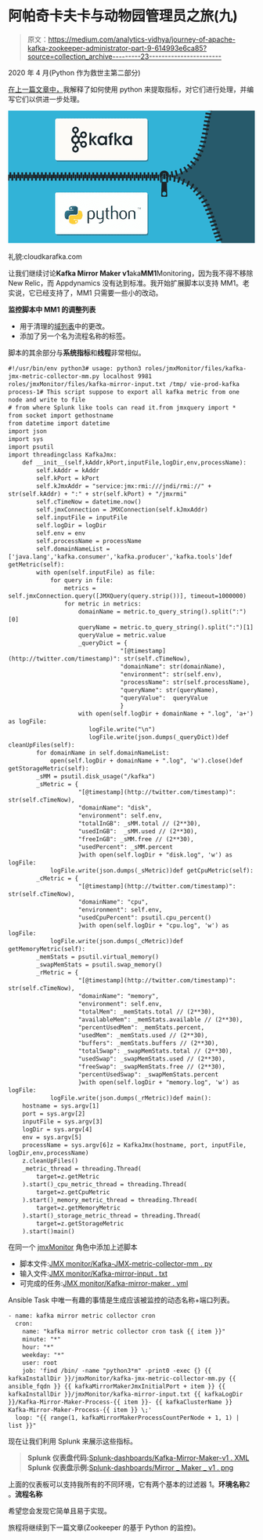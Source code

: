 # 阿帕奇卡夫卡与动物园管理员之旅(九)

> 原文：<https://medium.com/analytics-vidhya/journey-of-apache-kafka-zookeeper-administrator-part-9-614993e6ca85?source=collection_archive---------23----------------------->

2020 年 4 月(Python 作为救世主第二部分)

[在上一篇文章中，](/@116davinder/journey-of-apache-kafka-zookeeper-administrator-part-8-acdc030302ba)我解释了如何使用 python 来提取指标，对它们进行处理，并编写它们以供进一步处理。

![](img/da4c799b033121cce1fc55502c547ed6.png)

礼貌:cloudkarafka.com

让我们继续讨论**Kafka Mirror Maker v1**aka**MM1**Monitoring，因为我不得不移除 New Relic，而 Appdynamics 没有达到标准。我开始扩展脚本以支持 MM1。老实说，它已经支持了，MM1 只需要一些小的改动。

**监控脚本中 MM1 的调整列表**

*   用于清理的[域列表](https://github.com/116davinder/kafka-cluster-ansible/blob/master/roles/jmxMonitor/files/kafka-jmx-metric-collector-mm.py#L27)中的更改。
*   添加了另一个名为流程名称的标签。

脚本的其余部分与**系统指标**和**线程**非常相似。

```
#!/usr/bin/env python3# usage: python3 roles/jmxMonitor/files/kafka-jmx-metric-collector-mm.py localhost 9981 roles/jmxMonitor/files/kafka-mirror-input.txt /tmp/ vie-prod-kafka process-1# This script suppose to export all kafka metric from one node and write to file
# from where Splunk like tools can read it.from jmxquery import *
from socket import gethostname
from datetime import datetime
import json
import sys
import psutil
import threadingclass KafkaJmx:
    def __init__(self,kAddr,kPort,inputFile,logDir,env,processName):
        self.kAddr = kAddr
        self.kPort = kPort
        self.kJmxAddr = "service:jmx:rmi:///jndi/rmi://" + str(self.kAddr) + ":" + str(self.kPort) + "/jmxrmi"
        self.cTimeNow = datetime.now()
        self.jmxConnection = JMXConnection(self.kJmxAddr)
        self.inputFile = inputFile
        self.logDir = logDir
        self.env = env
        self.processName = processName
        self.domainNameList = ['java.lang','kafka.consumer','kafka.producer','kafka.tools']def getMetric(self):
        with open(self.inputFile) as file:
            for query in file:
                metrics = self.jmxConnection.query([JMXQuery(query.strip())], timeout=1000000)
                for metric in metrics:
                    domainName = metric.to_query_string().split(":")[0]
                    queryName = metric.to_query_string().split(":")[1]
                    queryValue = metric.value
                    _queryDict = {
                                "[@timestamp](http://twitter.com/timestamp)": str(self.cTimeNow),
                                "domainName": str(domainName),
                                "environment": str(self.env),
                                "processName": str(self.processName),
                                "queryName": str(queryName),
                                "queryValue":  queryValue
                                }
                    with open(self.logDir + domainName + ".log", 'a+') as logFile:
                       logFile.write("\n")
                       logFile.write(json.dumps(_queryDict))def cleanUpFiles(self):
        for domainName in self.domainNameList:
            open(self.logDir + domainName + ".log", 'w').close()def getStorageMetric(self):
        _sMM = psutil.disk_usage("/kafka")
        _sMetric = {
                    "[@timestamp](http://twitter.com/timestamp)": str(self.cTimeNow),
                    "domainName": "disk",
                    "environment": self.env,
                    "totalInGB": _sMM.total // (2**30),
                    "usedInGB":  _sMM.used // (2**30),
                    "freeInGB": _sMM.free // (2**30),
                    "usedPercent": _sMM.percent
                    }with open(self.logDir + "disk.log", 'w') as logFile:
            logFile.write(json.dumps(_sMetric))def getCpuMetric(self):
        _cMetric = {
                    "[@timestamp](http://twitter.com/timestamp)": str(self.cTimeNow),
                    "domainName": "cpu",
                    "environment": self.env,
                    "usedCpuPercent": psutil.cpu_percent()
                    }with open(self.logDir + "cpu.log", 'w') as logFile:
            logFile.write(json.dumps(_cMetric))def getMemoryMetric(self):
        _memStats = psutil.virtual_memory()
        _swapMemStats = psutil.swap_memory()
        _rMetric = {
                    "[@timestamp](http://twitter.com/timestamp)": str(self.cTimeNow),
                    "domainName": "memory",
                    "environment": self.env,
                    "totalMem": _memStats.total // (2**30),
                    "availableMem": _memStats.available // (2**30),
                    "percentUsedMem": _memStats.percent,
                    "usedMem": _memStats.used // (2**30),
                    "buffers": _memStats.buffers // (2**30),
                    "totalSwap": _swapMemStats.total // (2**30),
                    "usedSwap": _swapMemStats.used // (2**30),
                    "freeSwap": _swapMemStats.free // (2**30),
                    "percentUsedSwap": _swapMemStats.percent
                    }with open(self.logDir + "memory.log", 'w') as logFile:
            logFile.write(json.dumps(_rMetric))def main():
    hostname = sys.argv[1]
    port = sys.argv[2]
    inputFile = sys.argv[3]
    logDir = sys.argv[4]
    env = sys.argv[5]
    processName = sys.argv[6]z = KafkaJmx(hostname, port, inputFile, logDir,env,processName)
    z.cleanUpFiles()
    _metric_thread = threading.Thread(
        target=z.getMetric
    ).start()_cpu_metric_thread = threading.Thread(
        target=z.getCpuMetric
    ).start()_memory_metric_thread = threading.Thread(
        target=z.getMemoryMetric
    ).start()_storage_metric_thread = threading.Thread(
        target=z.getStorageMetric
    ).start()main()
```

在同一个 [jmxMonitor](https://github.com/116davinder/kafka-cluster-ansible/tree/master/roles/jmxMonitor) 角色中添加上述脚本

*   脚本文件:[JMX monitor/Kafka-JMX-metric-collector-mm . py](https://github.com/116davinder/kafka-cluster-ansible/blob/master/roles/jmxMonitor/files/kafka-jmx-metric-collector-mm.py)
*   输入文件:[JMX monitor/Kafka-mirror-input . txt](https://github.com/116davinder/kafka-cluster-ansible/blob/master/roles/jmxMonitor/files/kafka-mirror-input.txt)
*   可完成的任务:[JMX monitor/Kafka-mirror-maker . yml](https://github.com/116davinder/kafka-cluster-ansible/blob/master/roles/jmxMonitor/tasks/kafka-mirror-maker.yml)

Ansible Task 中唯一有趣的事情是生成应该被监控的动态名称+端口列表。

```
- name: kafka mirror metric collector cron
  cron:
    name: "kafka mirror metric collector cron task {{ item }}"
    minute: "*"
    hour: "*"
    weekday: "*"
    user: root
    job: 'find /bin/ -name "python3*m" -print0 -exec {} {{ kafkaInstallDir }}/jmxMonitor/kafka-jmx-metric-collector-mm.py {{ ansible_fqdn }} {{ kafkaMirrorMakerJmxInitialPort + item }} {{ kafkaInstallDir }}/jmxMonitor/kafka-mirror-input.txt {{ kafkaLogDir }}/Kafka-Mirror-Maker-Process-{{ item }}- {{ kafkaClusterName }} Kafka-Mirror-Maker-Process-{{ item }} \;'
  loop: "{{ range(1, kafkaMirrorMakerProcessCountPerNode + 1, 1) | list }}"
```

现在让我们利用 Splunk 来展示这些指标。

> **Splunk 仪表盘代码:**[Splunk-dashboards/Kafka-Mirror-Maker-v1 . XML](https://github.com/116davinder/kafka-cluster-ansible/blob/master/files/splunk-dashboards/apache-kafka-mirror-maker-v1.xml)
> **Splunk 仪表盘示例:**[Splunk-dashboards/Mirror _ Maker _ v1 . png](https://github.com/116davinder/kafka-cluster-ansible/blob/master/files/splunk-dashboards/Apache_Kafka_Mirror_Maker_v1_Splunk_7_2_9_1.png)

上面的仪表板可以支持我所有的不同环境，它有两个基本的过滤器
1。**环境名称**2
。**流程名称**

希望您会发现它简单且易于实现。

旅程将继续到下一篇文章(Zookeeper 的基于 Python 的监控)。